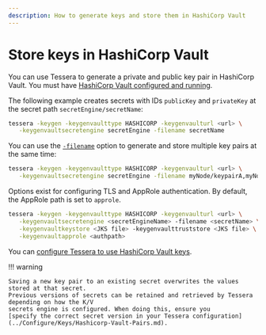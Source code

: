 ```yaml
---
description: How to generate keys and store them in HashiCorp Vault
---
```


# Store keys in HashiCorp Vault

You can use Tessera to generate a private and public key pair in HashiCorp Vault.
You must have [HashiCorp Vault configured and running](../Configure/KeyVault/Hashicorp-Vault.md).

The following example creates secrets with IDs `publicKey` and `privateKey` at the secret path
`secretEngine/secretName`:

```bash
tessera -keygen -keygenvaulttype HASHICORP -keygenvaulturl <url> \
   -keygenvaultsecretengine secretEngine -filename secretName
```

You can use the [`-filename`](../../Reference/CLI/CLI-Subcommands.md#keyout-filename) option to
generate and store multiple key pairs at the same time:

```bash
tessera -keygen -keygenvaulttype HASHICORP -keygenvaulturl <url> \
   -keygenvaultsecretengine secretEngine -filename myNode/keypairA,myNode/keypairB
```

Options exist for configuring TLS and AppRole authentication. By default, the AppRole path is set
to `approle`.

```bash
tessera -keygen -keygenvaulttype HASHICORP -keygenvaulturl <url> \
   -keygenvaultsecretengine <secretEngineName> -filename <secretName> \
   -keygenvaultkeystore <JKS file> -keygenvaulttruststore <JKS file> \
   -keygenvaultapprole <authpath>
```

You can [configure Tessera to use HashiCorp Vault keys](../Configure/Keys/Hashicorp-Vault-Pairs.md).

!!! warning

    Saving a new key pair to an existing secret overwrites the values stored at that secret.
    Previous versions of secrets can be retained and retrieved by Tessera depending on how the K/V
    secrets engine is configured. When doing this, ensure you
    [specify the correct secret version in your Tessera configuration](../Configure/Keys/Hashicorp-Vault-Pairs.md).
